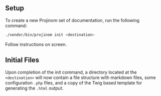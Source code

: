 ## Setup
To create a new Projinom set of documentation, run the following command:

```bash
./vendor/bin/projinom init <destination>
```

Follow instructions on screen.

## Initial Files
Upon completion of the init command, a directory located at the `<destination>` will
now contain a file structure with markdown files, some configuration `.php` files,
and a copy of the Twig based template for generating the `.html` output.